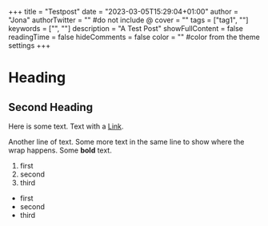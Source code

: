 +++
title = "Testpost"
date = "2023-03-05T15:29:04+01:00"
author = "Jona"
authorTwitter = "" #do not include @
cover = ""
tags = ["tag1", ""]
keywords = ["", ""]
description = "A Test Post"
showFullContent = false
readingTime = false
hideComments = false
color = "" #color from the theme settings
+++

# Heading

## Second Heading

Here is some text.
Text with a [Link](https://google.de/).

Another line of text. Some more text in the same line to show where the wrap happens.
Some **bold** text.

1. first
2. second
3. third

- first
- second
- third
